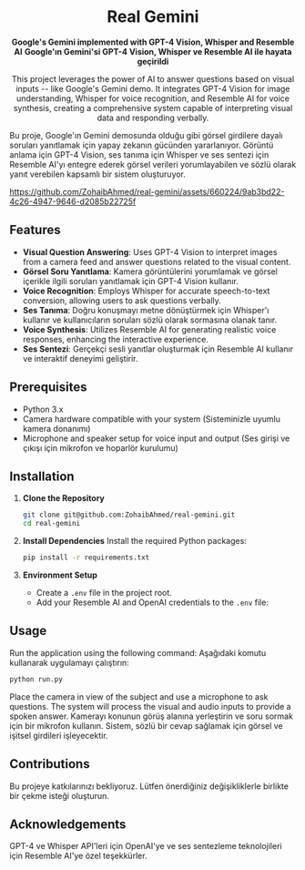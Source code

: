 <h1 align="center">Real Gemini</h1>

<p align="center">
  <strong>Google's Gemini implemented with GPT-4 Vision, Whisper and Resemble AI</strong>
  <strong>Google'ın Gemini'si GPT-4 Vision, Whisper ve Resemble AI ile hayata geçirildi</strong>
</p>
<p align="center">
  This project leverages the power of AI to answer questions based on visual inputs -- like Google's Gemini demo. It integrates GPT-4 Vision for image understanding, Whisper for voice recognition, and Resemble AI for voice synthesis, creating a comprehensive system capable of interpreting visual data and responding verbally.  
  
  
  Bu proje, Google'ın Gemini demosunda olduğu gibi görsel girdilere dayalı soruları yanıtlamak için yapay zekanın gücünden yararlanıyor. Görüntü anlama için GPT-4 Vision, ses tanıma için Whisper ve ses sentezi için Resemble AI'yı entegre ederek görsel verileri yorumlayabilen ve sözlü olarak yanıt verebilen kapsamlı bir sistem oluşturuyor.

</p>


https://github.com/ZohaibAhmed/real-gemini/assets/660224/9ab3bd22-4c26-4947-9646-d2085b22725f



## Features
- **Visual Question Answering**: Uses GPT-4 Vision to interpret images from a camera feed and answer questions related to the visual content.
- **Görsel Soru Yanıtlama**: Kamera görüntülerini yorumlamak ve görsel içerikle ilgili soruları yanıtlamak için GPT-4 Vision kullanır.
- **Voice Recognition**: Employs Whisper for accurate speech-to-text conversion, allowing users to ask questions verbally.
- **Ses Tanıma**: Doğru konuşmayı metne dönüştürmek için Whisper'ı kullanır ve kullanıcıların soruları sözlü olarak sormasına olanak tanır.
- **Voice Synthesis**: Utilizes Resemble AI for generating realistic voice responses, enhancing the interactive experience.
- **Ses Sentezi**: Gerçekçi sesli yanıtlar oluşturmak için Resemble AI kullanır ve interaktif deneyimi geliştirir.


## Prerequisites
- Python 3.x
- Camera hardware compatible with your system (Sisteminizle uyumlu kamera donanımı)
- Microphone and speaker setup for voice input and output (Ses girişi ve çıkışı için mikrofon ve hoparlör kurulumu)

## Installation
1. **Clone the Repository**
   ```bash
   git clone git@github.com:ZohaibAhmed/real-gemini.git
   cd real-gemini
   ```

2. **Install Dependencies**
   Install the required Python packages:
   ```bash
   pip install -r requirements.txt
   ```

3. **Environment Setup**
   - Create a `.env` file in the project root.
   - Add your Resemble AI and OpenAI credentials to the `.env` file:


## Usage
Run the application using the following command:
Aşağıdaki komutu kullanarak uygulamayı çalıştırın:
```bash
python run.py
```
Place the camera in view of the subject and use a microphone to ask questions. The system will process the visual and audio inputs to provide a spoken answer.
Kamerayı konunun görüş alanına yerleştirin ve soru sormak için bir mikrofon kullanın. Sistem, sözlü bir cevap sağlamak için görsel ve işitsel girdileri işleyecektir.


## Contributions
Bu projeye katkılarınızı bekliyoruz. Lütfen önerdiğiniz değişikliklerle birlikte bir çekme isteği oluşturun.

## Acknowledgements
GPT-4 ve Whisper API'leri için OpenAI'ye ve ses sentezleme teknolojileri için Resemble AI'ye özel teşekkürler.

